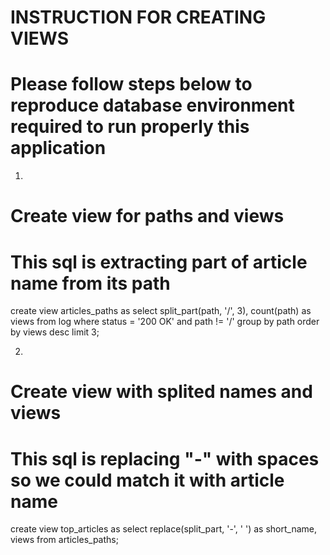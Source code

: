 # INSTRUCTION FOR CREATING VIEWS
# Please follow steps below to reproduce database environment required to run properly this application

1)
# Create view for paths and views
# This sql is extracting part of article name from its path
create view articles_paths as select split_part(path, '/', 3), count(path) as views from log where status = '200 OK' and path != '/' group by path order by views desc limit 3;

2)
# Create view with splited names and views
# This sql is replacing "-" with spaces so we could match it with article name
create view top_articles as select replace(split_part, '-', ' ') as short_name, views from articles_paths;